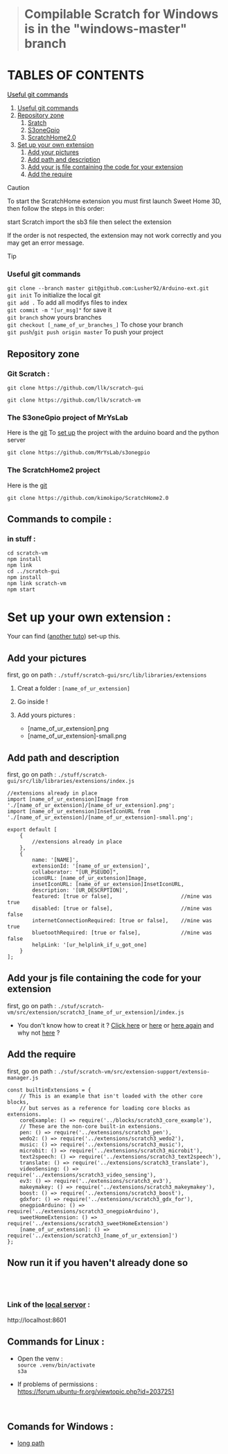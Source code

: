 > # Compilable Scratch for Windows is in the "windows-master" branch


# TABLES OF CONTENTS

<a href="#Useful-git-commands" style="color:black;">Useful git commands</a>

1. [Useful git commands](#Useful-git-commands)
2. [Repository zone](#Repository-zone)
   1. [Sratch](#Git-Scratch-)
   2. [S3oneGpio](#The-S3oneGpio-project-of-MrYsLab)
   3. [ScratchHome2.0](#The-ScratchHome2-project)
3. [Set up your own extension](#set-up-your-own-extension-)
   1. [Add your pictures](#Add-your-pictures)
   2. [Add path and description](#Add-path-and-description)
   3. [Add your js file containing the code for your extension](#Add-your-js-file-containing-the-code-for-your-extension)
   4. [Add the require](#Add-the-require)

> [!CAUTION]
> To start the ScratchHome extension you must first launch Sweet Home 3D, then follow the steps in this order:
>
> start Scratch
> import the sb3 file
> then select the extension
>
> If the order is not respected, the extension may not work correctly and you may get an error message.

> [!TIP]
> ### Useful git commands
>```git clone --branch master git@github.com:Lusher92/Arduino-ext.git``` <br/>
>```git init``` To initialize the local git <br/>
>```git add .``` To add all modifys files to index <br/>
>```git commit -m "[ur_msg]"``` for save it <br/>
>```git branch``` show yours branches <br/>
>```git checkout [_name_of_ur_branches_]``` To chose your branch <br/>
>```git push```/```git push origin master``` To push your project

## Repository zone
### Git Scratch :

```
git clone https://github.com/llk/scratch-gui
```
```
git clone https://github.com/llk/scratch-vm
```
### The S3oneGpio project of MrYsLab
Here is the [git](https://github.com/MrYsLab/s3onegpio)
To [set up](https://mryslab.github.io/s3-extend/) the project with the arduino board and the python server
```
git clone https://github.com/MrYsLab/s3onegpio
```

### The ScratchHome2 project
Here is the [git](https://github.com/kimokipo/ScratchHome2.0)
```
git clone https://github.com/kimokipo/ScratchHome2.0
```

## Commands to compile :

### in stuff :

```
cd scratch-vm
npm install
npm link
cd ../scratch-gui
npm install
npm link scratch-vm
npm start
```

# Set up your own extension :
Your can find ([another tuto](https://brightchamps.com/blog/make-scratch-extension-using-javascript/)) set-up this.

## Add your pictures
first, go on path : `./stuff/scratch-gui/src/lib/libraries/extensions`

1. Creat a folder : `[name_of_ur_extension]`
   
2. Go inside !

3. Add yours pictures :
	- [name_of_ur_extension].png
	- [name_of_ur_extension]-small.png


## Add path and description
first, go on path : `./stuff/scratch-gui/src/lib/libraries/extensions/index.js` <br/>

```
//extensions already in place
import [name_of_ur_extension]Image from './[name_of_ur_extension]/[name_of_ur_extension].png';
import [name_of_ur_extension]InsetIconURL from './[name_of_ur_extension]/[name_of_ur_extension]-small.png';

export default [
    {
        //extensions already in place
    },
    {
		name: '[NAME]',
		extensionId: '[name_of_ur_extension]',
		collaborator: "[UR_PSEUDO]",
		iconURL: [name_of_ur_extension]Image,
		insetIconURL: [name_of_ur_extension]InsetIconURL,
		description: '[UR_DESCRPTION]',
		featured: [true or false],                      //mine was true
		disabled: [true or false],                      //mine was false
		internetConnectionRequired: [true or false],    //mine was true
		bluetoothRequired: [true or false],             //mine was false
		helpLink: '[ur_helplink_if_u_got_one]
    }
];
```

## Add your js file containing the code for your extension
first, go on path : `./stuf/scratch-vm/src/extension/scratch3_[name_of_ur_extension]/index.js`

- You don't know how to creat it ? [Click here](https://www.instructables.com/Making-Scratch-30-Extensions/) or
[here](https://scratch.mit.edu/discuss/48/) or
[here again](https://medium.com/@hiroyuki.osaki/how-to-develop-your-own-block-for-scratch-3-0-1b5892026421)
and why not [here](https://www.foolproofme.org/articles/395-the-dangers-of-randomly-clicking-links) ?

## Add the require
first, go on path : `./stuf/scratch-vm/src/extension-support/extensio-manager.js`
```
const builtinExtensions = {
	// This is an example that isn't loaded with the other core blocks,
	// but serves as a reference for loading core blocks as extensions.
	coreExample: () => require('../blocks/scratch3_core_example'),
	// These are the non-core built-in extensions.
	pen: () => require('../extensions/scratch3_pen'),
	wedo2: () => require('../extensions/scratch3_wedo2'),
	music: () => require('../extensions/scratch3_music'),
	microbit: () => require('../extensions/scratch3_microbit'),
	text2speech: () => require('../extensions/scratch3_text2speech'),
	translate: () => require('../extensions/scratch3_translate'),
	videoSensing: () => require('../extensions/scratch3_video_sensing'),
	ev3: () => require('../extensions/scratch3_ev3'),
	makeymakey: () => require('../extensions/scratch3_makeymakey'),
	boost: () => require('../extensions/scratch3_boost'),
	gdxfor: () => require('../extensions/scratch3_gdx_for'),
	onegpioArduino: () => require('../extensions/scratch3_onegpioArduino'),
	sweetHomeExtension: () => require('../extensions/scratch3_sweetHomeExtension')
	[name_of_ur_extension]: () => require('../extension/scratch3_[name_of_ur_extension]')
};
```
## Now run it if you haven't already done so
<br/>
<br/>

### Link of the [local servor](http://localhost:8601) :

http://localhost:8601


## Commands for Linux :
- Open the venv : <br/>
`source .venv/bin/activate` <br/>
`s3a` <br/>

- If problems of permissions :<br/>
https://forum.ubuntu-fr.org/viewtopic.php?id=2037251

<br/>

## Comands for Windows :
- [long path](https://www.it-connect.fr/windows-10-comment-activer-la-gestion-des-chemins-trop-long/)


